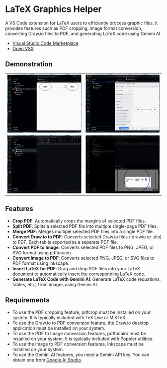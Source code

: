 # LaTeX Graphics Helper

A VS Code extension for LaTeX users to efficiently process graphic files. It provides features such as PDF cropping, image format conversion, converting Draw\.io files to PDF, and generating LaTeX code using Gemini AI.

- [Visual Studio Code Marketplace](https://marketplace.visualstudio.com/items?itemName=naatin777.latex-graphics-helper)
- [Open VSX](https://open-vsx.org/extension/naatin777/latex-graphics-helper)

## Demonstration

<table>
  <tr>
    <td><img src="./assets/1.gif"></td>
    <td><img src="./assets/2.gif"></td>
  </tr>
  <tr>
    <td><img src="./assets/3.gif"></td>
    <td><img src="./assets/4.gif"></td>
  </tr>
</table>

## Features

-   **Crop PDF**: Automatically crops the margins of selected PDF files.
-   **Split PDF**: Splits a selected PDF file into multiple single-page PDF files.
-   **Merge PDF**: Merges multiple selected PDF files into a single PDF file.
-   **Convert Draw\.io to PDF**: Converts selected Draw\.io files (.drawio or .dio) to PDF. Each tab is exported as a separate PDF file.
-   **Convert PDF to Image**: Converts selected PDF files to PNG, JPEG, or SVG format using pdftocairo.
-   **Convert Image to PDF**: Converts selected PNG, JPEG, or SVG files to PDF format using inkscape.
-   **Insert LaTeX for PDF**: Drag and drop PDF files into your LaTeX document to automatically insert the corresponding LaTeX code.
-   **Generate LaTeX Code with Gemini AI**: Generate LaTeX code (equations, tables, etc.) from images using Gemini AI.

## Requirements

-   To use the PDF cropping feature, pdfcrop must be installed on your system. It is typically included with TeX Live or MiKTeX.
-   To use the Draw\.io to PDF conversion feature, the Draw\.io desktop application must be installed on your system.
-   To use the PDF to Image conversion features, pdftocairo must be installed on your system. It is typically included with Poppler utilities.
-   To use the Image to PDF conversion features, Inkscape must be installed on your system.
-   To use the Gemini AI features, you need a Gemini API key. You can obtain one from [Google AI Studio](https://aistudio.google.com/app/apikey).

